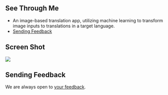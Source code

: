 ## See Through Me
- An image-based translation app, utilizing machine learning to transform image inputs to translations in a target language.
- [Sending Feedback](#sending-feedback)

## Screen Shot
![](https://i.imgur.com/J9MOK04.gif)

## Sending Feedback

We are always open to [your feedback](jso.jonathan@gmail.com).
